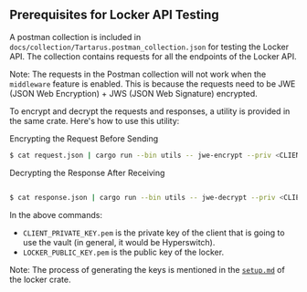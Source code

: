 ## Prerequisites for Locker API Testing

A postman collection is included in `docs/collection/Tartarus.postman_collection.json` for testing the Locker API. The collection contains requests for all the endpoints of the Locker API.

Note: The requests in the Postman collection will not work when the `middleware` feature is enabled. This is because the requests need to be JWE (JSON Web Encryption) + JWS (JSON Web Signature) encrypted.

To encrypt and decrypt the requests and responses, a utility is provided in the same crate. Here's how to use this utility:

Encrypting the Request Before Sending

```bash
$ cat request.json | cargo run --bin utils -- jwe-encrypt --priv <CLIENT_PRIVATE_KEY.pem> --pub <LOCKER_PUBLIC_KEY.pem>
```

Decrypting the Response After Receiving

```bash

$ cat response.json | cargo run --bin utils -- jwe-decrypt --priv <CLIENT_PRIVATE_KEY.pem> --pub <LOCKER_PUBLIC_KEY.pem>

```

In the above commands:

- `CLIENT_PRIVATE_KEY.pem` is the private key of the client that is going to use the vault (in general, it would be Hyperswitch).
- `LOCKER_PUBLIC_KEY.pem` is the public key of the locker.

Note: The process of generating the keys is mentioned in the [`setup.md`](./setup.md) of the locker crate.

